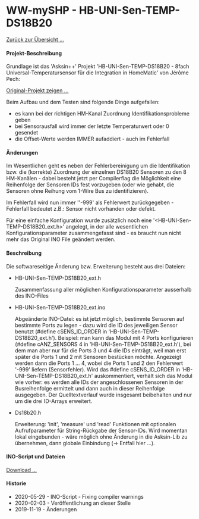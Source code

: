 # WW-mySHP - HB-UNI-Sen-TEMP-DS18B20

[Zurück zur Übersicht ...](../README.md)

#### Projekt-Beschreibung

 Grundlage ist das 'Asksin++' Projekt 'HB-UNI-Sen-TEMP-DS18B20 - 8fach Universal-Temperatursensor für die Integration in HomeMatic' von Jérôme Pech:

[Original-Projekt zeigen ...](https://github.com/jp112sdl/HB-UNI-Sen-TEMP-DS18B20)

Beim Aufbau und dem Testen sind folgende Dinge aufgefallen:
- es kann bei der richtigen HM-Kanal Zuordnung  Identifikationsprobleme geben
- bei Sensorausfall wird immer der letzte Temperaturwert oder 0 gesendet
- die Offset-Werte werden IMMER aufaddiert - auch im Fehlerfall

#### Änderungen
Im Wesentlichen geht es neben der Fehlerbereinigung um die Identifikation bzw. die (korrekte) Zuordnung der einzelnen DS18B20 Sensoren zu den 8 HM-Kanälen - dabei besteht jetzt per Compilerflag die Möglichkeit eine Reihenfolge der Sensoren IDs fest vorzugeben (oder wie gehabt, die Sensoren ohne Reihung vom 1-Wire Bus zu identifizieren).

Im Fehlerfall wird nun immer ''-999' als Fehlerwert zurückgegeben - Fehlerfall bedeutet z.B.: Sensor nicht vorhanden oder defekt.

Für eine einfache Konfiguration wurde zusätzlich noch eine '<HB-UNI-Sen-TEMP-DS18B20_ext.h>' angelegt, in der alle wesentlichen Konfigurationsparameter zusammengefasst sind - es braucht nun nicht mehr das Original INO File geändert werden.

#### Beschreibung
Die softwareseitige Änderung bzw. Erweiterung besteht aus drei Dateien:

- HB-UNI-Sen-TEMP-DS18B20_ext.h

  Zusammenfassung aller möglichen Konfigurationsparameter ausserhalb des INO-Files

- HB-UNI-Sen-TEMP-DS18B20_ext.ino

  Abgeänderte INO-Datei: es ist jetzt möglich, bestimmte Sensoren auf bestimmte Ports zu legen - dazu wird die ID des jeweiligen Sensor benutzt (#define cSENS_ID_ORDER in 'HB-UNI-Sen-TEMP-DS18B20_ext.h'). Beispiel: man kann das Modul mit 4 Ports konfigurieren (#define cANZ_SENSORS 4 in 'HB-UNI-Sen-TEMP-DS18B20_ext.h'), bei dem man aber nur für die Ports 3 und 4 die IDs einträgt, weil man erst später die Ports 1 und 2 mit Sensoren bestücken möchte. Angezeigt werden dann die Ports 1 ... 4, wobei die Ports 1 und 2 den Fehlerwert '-999' liefern (Sensorfehler).
  Wird das #define cSENS_ID_ORDER in 'HB-UNI-Sen-TEMP-DS18B20_ext.h' auskommentiert, verhält sich das Modul wie vorher: es werden alle IDs der angeschlossenen Sensoren in der Busreihenfolge ermittelt und dann auch in dieser Reihenfolge ausgegeben.
  Der Quelltextverlauf wurde insgesamt beibehalten und nur um die drei ID-Arrays erweitert.

- Ds18b20.h

  Erweiterung: 'init', 'measure' und 'read' Funktionen mit optionalen Aufrufparameter für String-Rückgabe der Sensor-IDs. Wird momentan lokal eingebunden - wäre möglich ohne Änderung in die Asksin-Lib zu übernehmen, dann globale Einbindung (-> Entfall hier ...).

#### INO-Script und Dateien
  [Download ...](./bin/HB_UNI_Sen_TEMP_DS18B20_ext_20200529.zip)

#### Historie
- 2020-05-29 - INO-Script - Fixing compiler warnings
- 2020-02-03 - Veröffentlichung an dieser Stelle
- 2019-11-19 - Änderungen
